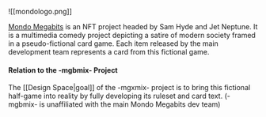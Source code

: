 ![[mondologo.png]]

[Mondo Megabits](https://www.mondomegabits.com/) is an NFT project headed by Sam Hyde and Jet Neptune. It is a multimedia comedy project depicting a satire of modern society framed in a pseudo-fictional card game. Each item released by the main development team represents a card from this fictional game.

#### Relation to the -mgbmix- Project

The [[Design Space|goal]] of the -mgxmix- project is to bring this fictional half-game into reality by fully developing its ruleset and card text. (-mgbmix- is unaffiliated with the main Mondo Megabits dev team)
